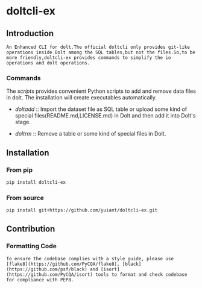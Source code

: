 # doltcli-ex

## Introduction

    An Enhanced CLI for dolt.The official doltcli only provides git-like operations inside Dolt among the SQL tables,but not the files.So,to be more friendly,doltcli-ex provides commands to simplify the io operations and dolt operations.

### Commands

The *scripts* provides convenient Python scripts to add and remove data files in dolt. The installation will create executables automatically.

- *doltadd* :: Import the dataset file as SQL table or upload some kind of special files(README.md,LICENSE.md) in Dolt and then add it into Dolt's stage.

- *doltrm* :: Remove a table or some kind of special files in Dolt.



## Installation

### From pip

``` sh
pip install doltcli-ex
```


### From source

``` sh
pip install git+https://github.com/yuiant/doltcli-ex.git
```

## Contribution

### Formatting Code

    To ensure the codebase complies with a style guide, please use [flake8](https://github.com/PyCQA/flake8), [black](https://github.com/psf/black) and [isort](https://github.com/PyCQA/isort) tools to format and check codebase for compliance with PEP8.
